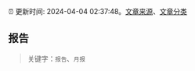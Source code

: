 :alarm_clock: 更新时间: 2024-04-04 02:37:48。[文章来源](/README.md)、[文章分类](/TAGS.md)

## 报告


> 关键字：`报告`、`月报`



